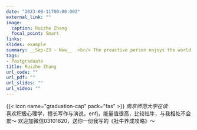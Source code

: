 ```yaml
---
date: "2023-09-11T00:00:00Z"
external_link: ""
image:
  caption: Ruizhe Zhang
  focal_point: Smart
links: 
slides: example
summary: __Sep-23 ~ Now__  <br/> The proactive person enjoys the world first.
tags:
- Postgraduate
title: Ruizhe Zhang
url_code: ""
url_pdf: ""
url_slides: ""
url_video: ""
---
```



{{< icon name="graduation-cap" pack="fas" >}} _南京师范大学在读_  
喜欢积极心理学，擅长写作与演说，enfj，能量值很高，比较社牛，与我相处不会累～
欢迎加微信03101820，送你一份我写的《社牛养成攻略》～

